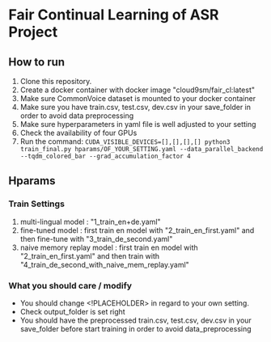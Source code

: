 # Fair Continual Learning of ASR Project


## How to run
1. Clone this repository.
2. Create a docker container with docker image "cloud9sm/fair_cl:latest"
3. Make sure CommonVoice dataset is mounted to your docker container
4. Make sure you have train.csv, test.csv, dev.csv in your save_folder in order to avoid data preprocessing
5. Make sure hyperparameters in yaml file is well adjusted to your setting
6. Check the availability of four GPUs
7. Run the command: `CUDA_VISIBLE_DEVICES=[],[],[],[] python3 train_final.py hparams/OF_YOUR_SETTING.yaml --data_parallel_backend --tqdm_colored_bar --grad_accumulation_factor 4`
   
## Hparams
### Train Settings

1. multi-lingual model : "1_train_en+de.yaml"
2. fine-tuned model : first train en model with "2_train_en_first.yaml" and then fine-tune with "3_train_de_second.yaml"
3. naive memory replay model : first train en model with "2_train_en_first.yaml" and then train with "4_train_de_second_with_naive_mem_replay.yaml"

### What you should care / modify
- You should change <!PLACEHOLDER> in regard to your own setting.
- Check output_folder is set right
- You should have the preprocessed train.csv, test.csv, dev.csv in your save_folder before start training in order to avoid data_preprocessing
